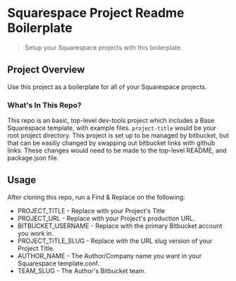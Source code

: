 Squarespace Project Readme Boilerplate
=======
> Setup your Squarespace projects with this boilerplate.



## Project Overview
Use this project as a boilerplate for all of your Squarespace projects.

### What's In This Repo?
This repo is an basic, top-level dev-tools project which includes a Base Squarespace template, with example files. `project-title` would be your root project directory. This project is set up to be managed by bitbucket, but that can be easiliy changed by swapping out bitbucket links with github links. These changes would need to be made to the top-level README, and package.json file.

## Usage
After cloning this repo, run a Find & Replace on the following:

* PROJECT_TITLE - Replace with your Project's Title
* PROJECT_URL - Replace with your Project's production URL.
* BITBUCKET_USERNAME - Replace with the primary Bitbucket account you work in.
* PROJECT_TITLE_SLUG - Replace with the URL slug version of your Project Title.
* AUTHOR_NAME - The Author/Company name you want in your Squarespace template.conf.
* TEAM_SLUG - The Author's Bitbucket team.
